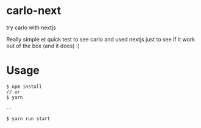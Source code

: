 # carlo-next
try carlo with nextjs

Really simple et quick test to see carlo and used nextjs just to see if it work out of the box (and it does) :)

# Usage
```
$ npm install
// or
$ yarn

--

$ yarn run start
```


